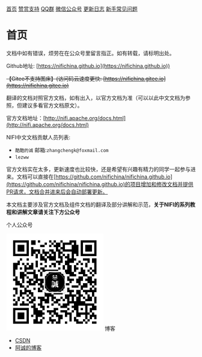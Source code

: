 [首页](./README.md) [赞赏支持](./index/donate.md) [QQ群](./index/qq.md) [微信公众号](./index/wechat.md) [更新日志](./index/updateLog.md) [新手常见问题](./index/newQuestions.md)

# 首页

文档中如有错误，烦劳在在公众号里留言指正。如有转载，请标明出处。

Github地址: [https://nifichina.github.io](https://nifichina.github.io))

~~【Gitee不支持图床】(访问码云速度更快: [https://nifichina.gitee.io](https://nifichina.gitee.io)~~  

翻译的文档对照官方文档，如有出入，以官方文档为准（可以以此中文文档为参照，但建议多看官方文档原文）。

官方文档地址：[http://nifi.apache.org/docs.html](http://nifi.apache.org/docs.html)

NIFI中文文档贡献人员列表:

- `酷酷的诚` 邮箱:`zhangchengk@foxmail.com`
- `lezww` 

官方文档实在太多，更新速度也比较快，还是希望有兴趣有精力的同学一起参与进来。文档可以直接在[https://github.com/nifichina/nifichina.github.io](https://github.com/nifichina/nifichina.github.io)的项目增加和修改文档并提供PR请求，文档合并进来后会自动部署更新。

本文档主要涉及官方文档及组件文档的翻译及部分讲解和示范，**关于NIFI的系列教程和讲解文章请关注下方公众号**

个人公众号

![](./index/wechat.jpg)
博客

- [CSDN](https://blog.csdn.net/weixin_36048246)
- [阿诚的博客](https://zhangchengk.gitee.io)
